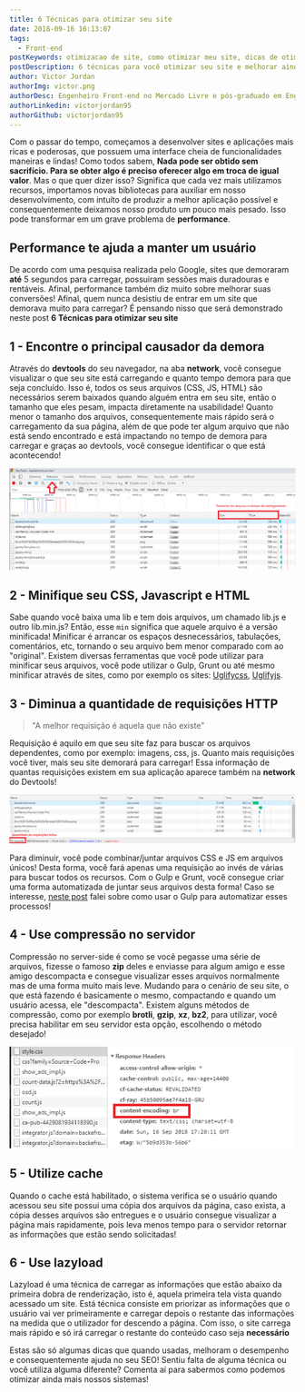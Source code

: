 ```yaml
---
title: 6 Técnicas para otimizar seu site
date: 2018-09-16 16:13:07
tags:
  - Front-end
postKeywords: otimizacao de site, como otimizar meu site, dicas de otimizacao, performance, como melhorar performance
postDescription: 6 técnicas para você otimizar seu site e melhorar ainda mais a usabilidade!
author: Victor Jordan
authorImg: victor.png
authorDesc: Engenheiro Front-end no Mercado Livre e pós-graduado em Engenharia de Software pela PUC-MG e formado em Banco de Dados pela Fatec, apaixonado por usabilidade, performance e UX!
authorLinkedin: victorjordan95
authorGithub: victorjordan95
---
```


Com o passar do tempo, começamos a desenvolver sites e aplicações mais ricas e poderosas, que possuem uma interface cheia de funcionalidades maneiras e lindas! Como todos sabem, **Nada pode ser obtido sem sacrifício. Para se obter algo é preciso oferecer algo em troca de igual valor**. Mas o que quer dizer isso? Significa que cada vez mais utilizamos recursos, importamos novas bibliotecas para auxiliar em nosso desenvolvimento, com intuíto de produzir a melhor aplicação possível e consequentemente deixamos nosso produto um pouco mais pesado. Isso pode transformar em um grave problema de **performance**.

## Performance te ajuda a manter um usuário

De acordo com uma pesquisa realizada pelo Google, sites que demoraram **até** 5 segundos para carregar, possuiram sessões mais duradouras e rentáveis. Afinal, performance também diz muito sobre melhorar suas conversões!
Afinal, quem nunca desistiu de entrar em um site que demorava muito para carregar? É pensando nisso que será demonstrado neste post **6 Técnicas para otimizar seu site**

<!-- more -->

## 1 - Encontre o principal causador da demora

Através do **devtools** do seu navegador, na aba **network**, você consegue visualizar o que seu site está carregando e quanto tempo demora para que seja concluído. Isso é, todos os seus arquivos (CSS, JS, HTML) são necessários serem baixados quando alguém entra em seu site, então o tamanho que eles pesam, impacta diretamente na usabilidade! Quanto menor o tamanho dos arquivos, consequentemente mais rápido será o carregamento da sua página, além de que pode ter algum arquivo que não está sendo encontrado e está impactando no tempo de demora para carregar e graças ao devtools, você consegue identificar o que está acontecendo!

![Aba network no DevTools do Google Chrome](/posts/otimizar-site-console.png)

## 2 - Minifique seu CSS, Javascript e HTML

Sabe quando você baixa uma lib e tem dois arquivos, um chamado lib.js e outro lib.min.js? Então, esse `min` significa que aquele arquivo é a versão minificada! Minificar é arrancar os espaços desnecessários, tabulações, comentários, etc, tornando o seu arquivo bem menor comparado com ao "original". Existem diversas ferramentas que você pode utilizar para minificar seus arquivos, você pode utilizar o Gulp, Grunt ou até mesmo minificar através de sites, como por exemplo os sites: [Uglifycss](https://www.uglifycss.com/), [Uglifyjs](https://www.uglifyjs.net/).

## 3 - Diminua a quantidade de requisições HTTP

> "A melhor requisição é aquela que não existe"

Requisição é aquilo em que seu site faz para buscar os arquivos dependentes, como por exemplo: imagens, css, js. Quanto mais requisições você tiver, mais seu site demorará para carregar! Essa informação de quantas requisições existem em sua aplicação aparece também na **network** do Devtools!

![Quantidade de requests realizadas](/posts/otimizar-site-requests.png)

Para diminuir, você pode combinar/juntar arquivos CSS e JS em arquivos únicos! Desta forma, você fará apenas uma requisição ao invés de várias para buscar todos os recursos. Com o Gulp e Grunt, você consegue criar uma forma automatizada de juntar seus arquivos desta forma! Caso se interesse, [neste post](https://backefront.com.br/melhorando-sua-performance-com-gulp/) falei sobre como usar o Gulp para automatizar esses processos!

## 4 - Use compressão no servidor

Compressão no server-side é como se você pegasse uma série de arquivos, fizesse o famoso **zip** deles e enviasse para algum amigo e esse amigo descompacta e consegue visualizar esses arquivos normalmente mas de uma forma muito mais leve. Mudando para o cenário de seu site, o que está fazendo é basicamente o mesmo, compactando e quando um usuário acessa, ele "descompacta".
Existem alguns métodos de compressão, como por exemplo **brotli**, **gzip**, **xz**, **bz2**, para utilizar, você precisa habilitar em seu servidor esta opção, escolhendo o método desejado!

![Arquivo CSS com método de compressão Brotli](/posts/otimizar-site-compressao.png)

## 5 - Utilize cache

Quando o cache está habilitado, o sistema verifica se o usuário quando acessou seu site possui uma cópia dos arquivos da página, caso exista, a cópia desses arquivos são entregues e o usuário consegue visualizar a página mais rapidamente, pois leva menos tempo para o servidor retornar as informações que estão sendo solicitadas!

## 6 - Use lazyload

Lazyload é uma técnica de carregar as informações que estão abaixo da primeira dobra de renderização, isto é, aquela primeira tela vista quando acessado um site. Está técnica consiste em priorizar as informações que o usuário vai ver primeiramente e carregar depois o restante das informações na medida que o utilizador for descendo a página. Com isso, o site carrega mais rápido e só irá carregar o restante do conteúdo caso seja **necessário**

Estas são só algumas dicas que quando usadas, melhoram o desempenho e consequentemente ajuda no seu SEO!
Sentiu falta de alguma técnica ou você utiliza alguma diferente? Comenta aí para sabermos como podemos otimizar ainda mais nossos sistemas!
